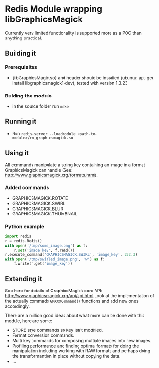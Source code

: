 # Redis Module wrapping libGraphicsMagick

Currently very limited functionality is supported more as a POC than anything practical.

## Building it

### Prerequisites

* {libGraphicsMagic.so} and header should be installed (ubuntu: apt-get install libgraphicsmagick1-dev), tested with version 1.3.23

### Bulding the module

* in the source folder run `make`

## Running it

* Run `redis-server --loadmodule <path-to-module>/rm_graphicsmagick.so`

## Using it

All commands manipulate a string key containing an image in a format GraphicsMagick can handle (See: http://www.graphicsmagick.org/formats.html).

### Added commands

* GRAPHICSMAGICK.ROTATE <KEY> <float angle in degrees>
* GRAPHICSMAGICK.SWIRL <KEY> <float angle in degrees>
* GRAPHICSMAGICK.BLUR <KEY> <float Gaussian radius in pixels> <float std deviation of the Gaussian>
* GRAPHICSMAGICK.THUMBNAIL <KEY> <int width of scaled image> <int height of scaled image>

### Python example
```python
import redis
r = redis.Redis()
with open('/tmp/some_image.png') as f:
    r.set('image_key', f.read())
r.execute_command('GRAPHICSMAGICK.SWIRL', 'image_key', 232.3)
with open('/tmp/swirled_image.png', 'w') as f:
    f.write(r.get('image_key'))
```

## Extending it

See here for details of GraphicsMagick core API: http://www.graphicsmagick.org/api/api.html
Look at the implementation of the actually commads `GMXXXCommand()` functions and add new ones accordingly.

There are a million good ideas about what more can be done with this module, here are some:
* STORE stye commands so key isn't modified.
* Format conversion commands.
* Multi key commands for composing multiple images into new images.
* Profiling performance and finding optimal formats for doing the manipulation including working with RAW formats and perhaps doing the transformantion in place without copying the data.
* ...
